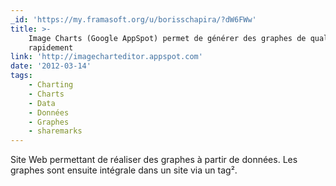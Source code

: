 ```yaml
---
_id: 'https://my.framasoft.org/u/borisschapira/?dW6FWw'
title: >-
    Image Charts (Google AppSpot) permet de générer des graphes de qualité
    rapidement
link: 'http://imagecharteditor.appspot.com'
date: '2012-03-14'
tags:
    - Charting
    - Charts
    - Data
    - Données
    - Graphes
    - sharemarks
---
```


<div class="markdown"><p>Site Web permettant de réaliser des graphes à partir de données. Les graphes sont ensuite intégrale dans un site via un tag².
</p></div>
